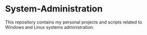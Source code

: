 # System-Administration
This repository contains my personal projects and scripts related to Windows and Linux systems administration.
